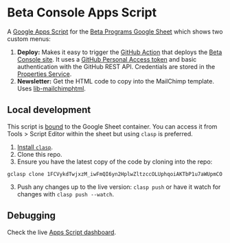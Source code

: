 # Beta Console Apps Script

A [Google Apps Script](https://developers.google.com/apps-script/overview) for
the [Beta Programs Google
Sheet](https://docs.google.com/spreadsheets/d/10SJbUuMWgc-ACOzNydXL16vE_fDwJIP92G4_L8XUhrQ/edit)
which shows two custom menus:

1. **Deploy:** Makes it easy to trigger the [GitHub
   Action](https://github.com/consoledotdev/betaconsole/actions?query=workflow%3ADeploy)
   that deploys the [Beta Console
   site](https://github.com/consoledotdev/betaconsole). It uses a [GitHub
   Personal Access token](https://github.com/settings/tokens) and basic
   authentication with the GitHub REST API. Credentials are stored in the
   [Properties
   Service](https://developers.google.com/apps-script/guides/properties).
2. **Newsletter:** Get the HTML code to copy into the MailChimp template. Uses
   [lib-mailchimphtml](https://github.com/consoledotdev/lib-mailchimphtml).

## Local development

This script is [bound](https://developers.google.com/apps-script/guides/bound)
to the Google Sheet container. You can access it from Tools > Script Editor
within the sheet but using `clasp` is preferred.

1. [Install `clasp`](https://developers.google.com/apps-script/guides/clasp).
2. Clone this repo.
3. Ensure you have the latest copy of the code by cloning into the repo:

`gclasp clone 1FCVykdTwjxzM_iwFmQI6yn2HplwZltzccOLUphqoiAKTbP1u7aWUpmCO`

3. Push any changes up to the live version: `clasp push` or have it watch for
   changes with `clasp push --watch`.

## Debugging

Check the live [Apps Script dashboard](https://script.google.com/home/all).
